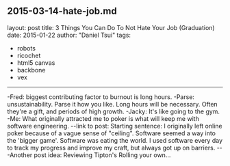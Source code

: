 2015-03-14-hate-job.md
---
layout: post
title: 3 Things You Can Do To Not Hate Your Job (Graduation)
date:   2015-01-22
author: "Daniel Tsui"
tags:
- robots
- ricochet
- html5 canvas
- backbone
- vex
---


-Fred: biggest contributing factor to burnout is long hours. 
	-Parse: unsustainability. Parse it how you like. Long hours will be necessary. Often they're a gift, and periods of high growth.
-Jacky: It's like going to the gym.
-Me: What originally attracted me to poker is what will keep me with software engineering.
--link to post: Starting sentence:
I originally left online poker because of a vague sense of "ceiling". Software seemed a way into the 'bigger game'. Software was eating the world. I used software every day to track my progress and improve my craft, but always got up on barriers.
---Another post idea: Reviewing Tipton's Rolling your own...
